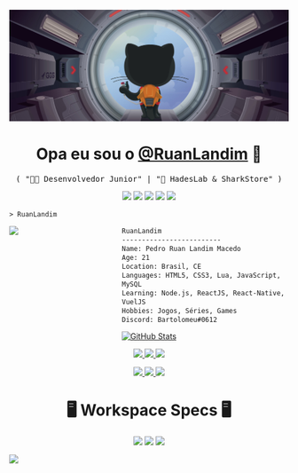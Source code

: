 ![](assets/images/header.png)

<p>
  <h1 align="center">
    <b>Opa eu sou o <a href="https://github.com/RuanLandim">@RuanLandim</a> 👋</b>
  </h1>
  <p align="center">
    <samp>( "👨‍💻 Desenvolvedor Junior" | "💼 HadesLab & SharkStore" )</samp>
  </p>
</p>

<p align="center">
    <img src="https://img.shields.io/badge/HTML5-E34F26?style=for-the-badge&logo=html5&logoColor=white&style=flat-square" />
    <img src="https://img.shields.io/badge/CSS3-1572B6?style=for-the-badge&logo=css3&logoColor=white&style=flat-square" />
    <img src="https://img.shields.io/badge/Lua-2C2D72?style=for-the-badge&logo=lua&logoColor=white&style=flat-square" />
    <img src="https://img.shields.io/badge/JavaScript-323330?style=for-the-badge&logo=javascript&logoColor=F7DF1E&style=flat-square" />
    <img src="https://img.shields.io/badge/MySQL-00000F?style=for-the-badge&logo=mysql&logoColor=white&style=flat-square" />
      
</p>

```
> RuanLandim
```


<img align="left" src="https://cdn.discordapp.com/attachments/460836959951126528/1059707662872363028/31776880.png" width="203" /> 

```
RuanLandim
-------------------------
Name: Pedro Ruan Landim Macedo
Age: 21
Location: Brasil, CE
Languages: HTML5, CSS3, Lua, JavaScript, MySQL
Learning: Node.js, ReactJS, React-Native, VuelJS
Hobbies: Jogos, Séries, Games
Discord: Bartolomeu#0612
```

<p align="center">
  <a href="https://github.com/RuanLandim">
    <img alt="GitHub Stats" src="https://github-readme-stats.vercel.app/api?username=RuanLandim&custom_title=GitHub%20Stats&show_icons=true&theme=github_dark&count_private=true&include_all_commits=true&hide_border=true" />
  </a>
</p>

<p align="center">
  <a href="https://github.com/RuanLandim">
    <img src="https://img.shields.io/badge/github-RuanLandim-211F1F?logo=github&logoColor=white&style=flat-square" />
  </a>
  <a href="https://wa.me/5588997102409">
    <img src="https://img.shields.io/badge/WhatsApp-PV-25D366?style=for-the-badge&logo=whatsapp&logoColor=white&style=flat-square" />
  </a>
  <a href="https://www.instagram.com/ruan_landimxrr/">
    <img src="https://img.shields.io/badge/Instagram-Ruan_landimxrr-E4405F?style=for-the-badge&logo=instagram&logoColor=white&style=flat-square" />
  </a>
  <p align="center">
    <a href="https://discord.gg/yE2rHRdPtj">
      <img src="https://img.shields.io/badge/Discord-SharkStore-7289DA?style=for-the-badge&logo=discord&logoColor=white&style=flat-square" />
    </a>
    <a href="https://discord.gg/HKmQgM2">
      <img src="https://img.shields.io/badge/Discord-HadesLab-7289DA?style=for-the-badge&logo=discord&logoColor=white&style=flat-square" />
    </a>
    <img src="https://komarev.com/ghpvc/?username=RuanLandim&color=blueviolet&style=flat-square" />
  </p>
</p>

<p>
  <h1 align="center">
    <b>🖥️ Workspace Specs 🖥️</b>
  </h1>
  <p align="center">
    <img src="https://img.shields.io/badge/AMD-Radeon_RX_570-ED1C24?style=for-the-badge&logo=amd&logoColor=white&style=flat-square" />
    <img src="https://img.shields.io/badge/Intel-Core_i5_9400F-0071C5?style=for-the-badge&logo=intel&logoColor=white&style=flat-square" />
    <img src="https://img.shields.io/badge/RAM-32GB_DDR4-0078D6?style=for-the-badge&logo=windows&logoColor=white&style=flat-square" />
</p>
</p>


<img src="https://imgur.com/rilHVxA.png"/> 
